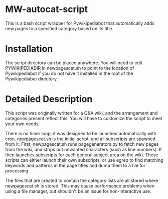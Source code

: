 MW-autocat-script
=================

This is a bash script wrapper for Pywikipediabot that automatically adds new pages to a specified category based on its title.

Installation
================

The script directory can be placed anywhere. You will need to edit PYWIKIPEDIADIR in newpagescat.sh to point to the location of Pywikipediabot if you do not have it installed in the root of the Pywikipediabot directory.

Detailed Description
====================

This script was originally written for a Q&A wiki, and the arrangement and categories present reflect this. You will have to customize the script to meet your own needs.

There is no timer loop; it was designed to be launched automatically with cron. newpagescat.sh is the initial script, and all subscripts are spawned from it. First, newpagescat.sh runs pagegenerators.py to fetch new pages from the wiki, and strips out unwanted characters (such as line numbers). It then launches subscripts for each general subject area on the wiki. These scripts can either launch their own subscripts, or use egrep to find matching keywords and patterns in the page titles and dump them to a file for processing.

The files that are created to contain the category lists are all stored where newpagescat.sh is stored. This may cause performance problems when using a file manager, but shouldn't be an issue for non-interactive use.